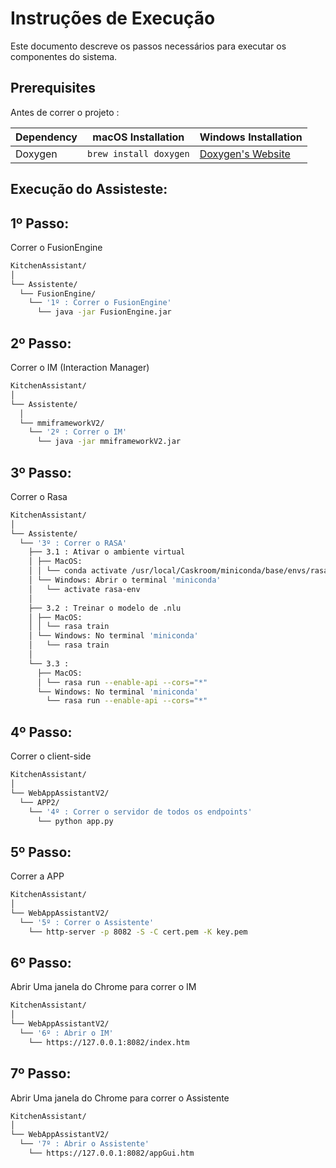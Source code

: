 # Instruções de Execução

Este documento descreve os passos necessários para executar os componentes do sistema.

## Prerequisites

Antes de correr o projeto :

| Dependency | macOS Installation           | Windows Installation                           |
|------------|------------------------------|-----------------------------------------------|
| Doxygen    | `brew install doxygen`       | [Doxygen's Website](https://www.doxygen.nl/index.html) |


## Execução do Assisteste:


## 1º Passo: 

Correr o FusionEngine

```bash
KitchenAssistant/
│
└── Assistente/
  └── FusionEngine/
    └── '1º : Correr o FusionEngine'
      └── java -jar FusionEngine.jar
```

## 2º Passo: 

Correr o IM (Interaction Manager)

```bash
KitchenAssistant/
│
└── Assistente/
  │
  └── mmiframeworkV2/
    └── '2º : Correr o IM'
      └── java -jar mmiframeworkV2.jar
```

## 3º Passo: 

Correr o Rasa

```bash
KitchenAssistant/
│
└── Assistente/
  └── '3º : Correr o RASA'
    ├── 3.1 : Ativar o ambiente virtual
    │ ├── MacOS: 
    │ │ └── conda activate /usr/local/Caskroom/miniconda/base/envs/rasa-env
    │ └── Windows: Abrir o terminal 'miniconda'
    │   └── activate rasa-env
    │
    ├── 3.2 : Treinar o modelo de .nlu
    │ ├── MacOS: 
    │ │ └── rasa train
    │ └── Windows: No terminal 'miniconda'
    │   └── rasa train
    │
    └── 3.3 : 
      ├── MacOS: 
      │ └── rasa run --enable-api --cors="*"
      └── Windows: No terminal 'miniconda'
        └── rasa run --enable-api --cors="*"
```

## 4º Passo: 

Correr o client-side 

```bash
KitchenAssistant/
│   
└── WebAppAssistantV2/
  └── APP2/
    └── '4º : Correr o servidor de todos os endpoints'
      └── python app.py
```

## 5º Passo: 

Correr a APP

```bash
KitchenAssistant/
│   
└── WebAppAssistantV2/
  └── '5º : Correr o Assistente' 
    └── http-server -p 8082 -S -C cert.pem -K key.pem
```

## 6º Passo: 

Abrir Uma janela do Chrome para correr o IM         

```bash
KitchenAssistant/
│  
└── WebAppAssistantV2/
  └── '6º : Abrir o IM'
    └── https://127.0.0.1:8082/index.htm
```

## 7º Passo: 

Abrir Uma janela do Chrome para correr o Assistente 

```bash
KitchenAssistant/
│   
└── WebAppAssistantV2/
  └── '7º : Abrir o Assistente'
    └── https://127.0.0.1:8082/appGui.htm
```